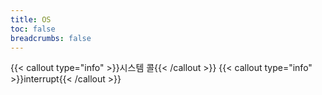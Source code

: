 ```yaml
---
title: OS
toc: false
breadcrumbs: false
---
```

{{< callout type="info" >}}시스템 콜{{< /callout >}}
{{< callout type="info" >}}interrupt{{< /callout >}}